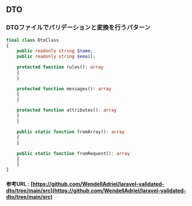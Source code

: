 ## DTO

### DTOファイルでバリデーションと変換を行うパターン
```php
final class DtoClass
{
    public readonly string $name;
    public readonly string $email;

    protected function rules(): array
    {
    }

    protected function messages(): array
    {
    }

    protected function attributes(): array
    {
    }

    public static function fromArray(): array
    {
    }

    public static function fromRequest(): array
    {
    }
}
```

#### 参考URL : [https://github.com/WendellAdriel/laravel-validated-dto/tree/main/src](https://github.com/WendellAdriel/laravel-validated-dto/tree/main/src)
